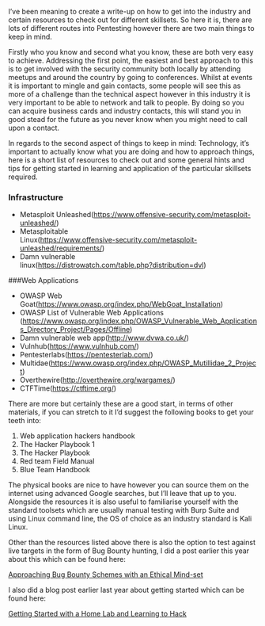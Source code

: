 I’ve been meaning to create a write-up on how to get into the industry and certain resources to check out for different skillsets. So here it is, there are lots of different routes into Pentesting however there are two main things to keep in mind. 

Firstly who you know and second what you know, these are both very easy to achieve. Addressing the first point, the easiest and best approach to this is to get involved with the security community both locally by attending meetups and around the country by going to conferences. Whilst at events it is important to mingle and gain contacts, some people will see this as more of a challenge than the technical aspect however in this industry it is very important to be able to network and talk to people. By doing so you can acquire business cards and industry contacts, this will stand you in good stead for the future as you never know when you might need to call upon a contact. 

In regards to the second aspect of things to keep in mind: Technology, it’s important to actually know what you are doing and how to approach things, here is a short list of resources to check out and some general hints and tips for getting started in learning and application of the particular skillsets required.

### Infrastructure
 - Metasploit
   Unleashed(https://www.offensive-security.com/metasploit-unleashed/)
 - Metasploitable   
   Linux(https://www.offensive-security.com/metasploit-unleashed/requirements/)
 - Damn vulnerable   
   linux(https://distrowatch.com/table.php?distribution=dvl)

###Web Applications
- OWASP Web Goat(https://www.owasp.org/index.php/WebGoat_Installation)
- OWASP List of Vulnerable Web Applications
(https://www.owasp.org/index.php/OWASP_Vulnerable_Web_Applications_Directory_Project/Pages/Offline)
- Damn vulnerable web app(http://www.dvwa.co.uk/)
- Vulnhub(https://www.vulnhub.com/)
- Pentesterlabs(https://pentesterlab.com/)
- Multidae(https://www.owasp.org/index.php/OWASP_Mutillidae_2_Project)
- Overthewire(http://overthewire.org/wargames/)
- CTFTime(https://ctftime.org/)

There are more but certainly these are a good start, in terms of other materials, if you can stretch to it I’d suggest the following books to get your teeth into:

 1. Web application hackers handbook 
 2. The Hacker Playbook 1 
 3. The Hacker Playbook  
 4. Red team Field Manual 
 5. Blue Team Handbook

The physical books are nice to have however you can source them on the internet using advanced Google searches, but I’ll leave that up to you.
Alongside the resources it is also useful to familiarise yourself with the standard toolsets which are usually manual testing with Burp Suite and using Linux command line, the OS of choice as an industry standard is Kali Linux.

Other than the resources listed above there is also the option to test against live targets in the form of Bug Bounty hunting, I did a post earlier this year about this which can be found here:

[Approaching Bug Bounty Schemes with an Ethical Mind-set](https://www.zerosec.co.uk/blog/write-ups/ethicalbounties/)

I also did a blog post earlier last year about getting started which can be found here:

[Getting Started with a Home Lab and Learning to Hack](https://www.zerosec.co.uk/blog/about/hackingstarted/)
